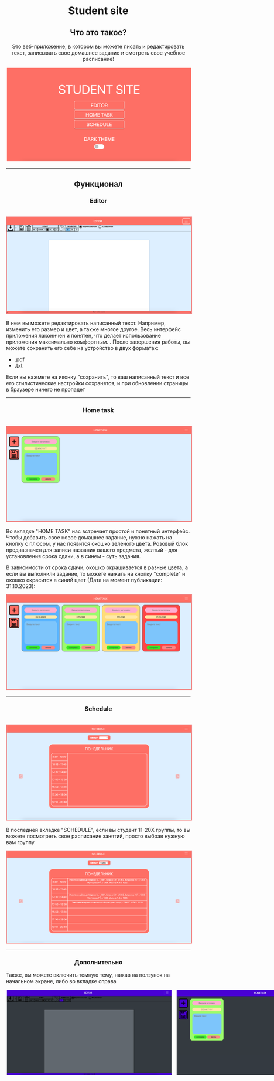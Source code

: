 <h1 align="center">Student site</h1>
<h2 align="center">Что это такое?</h2>
<p align="center"> Это веб-приложение, в котором вы можете писать и редактировать текст, записывать свое домашнее задание и смотреть свое учебное расписание! </p>

<img src="assets/readme/startScreen.png" alt="Image 1" style="border: 2px solid white">
<hr>

<h2 align="center">Функционал</h2>
<h3 align="center">Editor</h3>
<br>
<img src="assets/readme/editor.png" alt="Image 1" style="border: 2px solid lightcoral">

В нем вы можете редактировать написанный текст. Например, изменить его размер и цвет, а также многое другое.  Весь интерфейс приложения лаконичен и понятен, что делает использование приложения максимально комфортным.
. После завершения работы, вы можете сохранить его себе на устройство в двух форматах:
- .pdf
- .txt

Если вы нажмете на иконку "сохранить", то ваш написанный текст и все его стилистические настройки сохранятся, и при обновлении страницы в браузере ничего не пропадет
<hr>
<h3 align="center">Home task</h3>
<br>
<img src="assets/readme/start_homeTask.png" alt="Image 1" style="border: 2px solid lightcoral">

Во вкладке "HOME TASK" нас встречает простой и понятный интерфейс. Чтобы добавить свое новое домашнее задание, нужно нажать на кнопку с плюсом, у нас появится окошко зеленого цвета.
Розовый блок предназначен для записи названия вашего предмета, желтый - для установления срока сдачи, а в синем - суть задания.

В зависимости от срока сдачи, окошко окрашивается в разные цвета, а если вы выполнили задание, то можете нажать на кнопку "complete" и окошко окрасится в синий цвет (Дата на момент публикации: 31.10.2023): 

<img src="assets/readme/color_task.png" alt="Image 1" style="border: 2px solid lightcoral">
<hr>

<h3 align="center">Schedule</h3>
<br>
<img src="assets/readme/schedule.png" alt="Image 1" style="border: 2px solid lightcoral">

В последней вкладке "SCHEDULE", если вы студент 11-20X группы, то вы можете посмотреть свое расписание занятий, просто выбрав нужную вам группу

<img src="assets/readme/schedule_205.png" alt="Image 1" style="border: 2px solid lightcoral">
<hr>

<h3 align="center">Дополнительно</h3>


Также, вы можете включить темную тему, нажав на ползунок на начальном экране, либо во вкладке справа
<div style="display: flex">
    <img src="assets/readme/editor_dark.png" alt="Image 1" style="width: 450px; margin-right: 10px; border: 2px solid white">
    <img src="assets/readme/homeTask_dark.png" alt="Image 2" style="width: 450px; margin-right: 10px; border: 2px solid white">
    <img src="assets/readme/schedule_dark.png" alt="Image 2" style="width: 450px; margin-right: 10px; border: 2px solid white">
</div>
